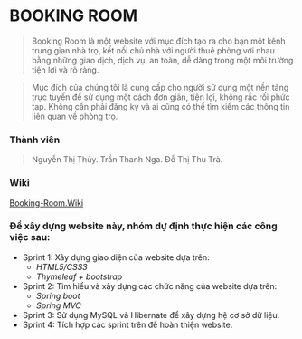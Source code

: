 # BOOKING ROOM

>Booking Room là một website với mục đích tạo ra cho bạn một kênh trung gian nhà trọ, kết nối chủ nhà với người thuê phòng với nhau bằng những giao dịch, dịch vụ, an toàn, dễ dàng trong một môi trường tiện lợi và rõ ràng.

>Mục đích của chúng tôi là cung cấp cho người sử dụng một nền tảng trực tuyến để sử dụng một cách đơn giản, tiện lợi, không rắc rối phức tạp. Không cần phải đăng ký và ai cũng có thể tìm kiếm các thông tin liên quan về phòng trọ.

### Thành viên
>Nguyễn Thị Thủy.
>Trần Thanh Nga.
>Đỗ Thị Thu Trà.

### Wiki
[Booking-Room.Wiki](https://github.com/thuyxd/Booking-Room/wiki/BookingRoom.wiki)

### Để xây dựng website này, nhóm dự định thực hiện các công việc sau:
* Sprint 1: Xây dựng giao diện của website dựa trên:
  * *HTML5/CSS3*
  * *Thymeleaf + bootstrap*
* Sprint 2: Tìm hiểu và xây dựng các chức năng của website dựa trên:
  * *Spring boot*
  * *Spring MVC*
* Sprint 3: Sử dụng MySQL và Hibernate để xây dựng hệ cơ sở dữ liệu.
* Sprint 4: Tích hợp các sprint trên để hoàn thiện website.
